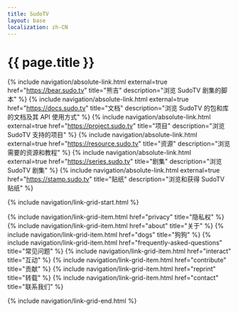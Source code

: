 ```yaml
---
title: SudoTV
layout: base
localization: zh-CN
---
```


# {{ page.title }}

{% include navigation/absolute-link.html
    external=true
    href="https://bear.sudo.tv"
    title="熊吉"
    description="浏览 SudoTV 剧集的脚本"
%}
{% include navigation/absolute-link.html
    external=true
    href="https://docs.sudo.tv"
    title="文档"
    description="浏览 SudoTV 的包和库的文档及其 API 使用方式"
%}
{% include navigation/absolute-link.html
    external=true
    href="https://project.sudo.tv"
    title="项目"
    description="浏览 SudoTV 支持的项目"
%}
{% include navigation/absolute-link.html
    external=true
    href="https://resource.sudo.tv"
    title="资源"
    description="浏览需要的资源和教程"
%}
{% include navigation/absolute-link.html
    external=true
    href="https://series.sudo.tv"
    title="剧集"
    description="浏览 SudoTV 剧集"
%}
{% include navigation/absolute-link.html
    external=true
    href="https://stamp.sudo.tv"
    title="贴纸"
    description="浏览和获得 SudoTV 贴纸"
%}

{% include navigation/link-grid-start.html %}

{% include navigation/link-grid-item.html
    href="privacy"
    title="隐私权"
%}
{% include navigation/link-grid-item.html
    href="about"
    title="关于"
%}
{% include navigation/link-grid-item.html
    href="dogs"
    title="狗狗"
%}
{% include navigation/link-grid-item.html
    href="frequently-asked-questions"
    title="常见问题"
%}
{% include navigation/link-grid-item.html
    href="interact"
    title="互动"
%}
{% include navigation/link-grid-item.html
    href="contribute"
    title="贡献"
%}
{% include navigation/link-grid-item.html
    href="reprint"
    title="转载"
%}
{% include navigation/link-grid-item.html
    href="contact"
    title="联系我们"
%}

{% include navigation/link-grid-end.html %}
